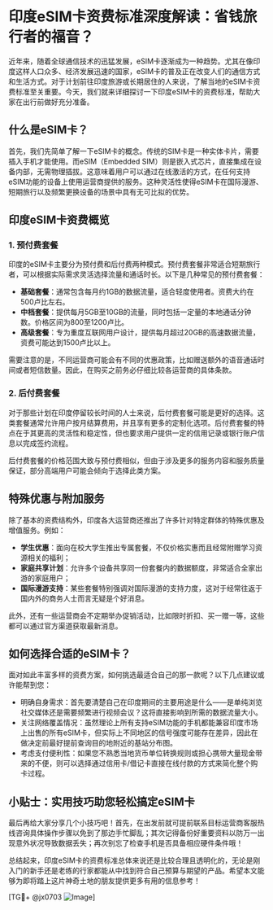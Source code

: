 # 印度eSIM卡资费标准深度解读：省钱旅行者的福音？

近年来，随着全球通信技术的迅猛发展，eSIM卡逐渐成为一种趋势。尤其在像印度这样人口众多、经济发展迅速的国家，eSIM卡的普及正在改变人们的通信方式和生活方式。对于计划前往印度旅游或长期居住的人来说，了解当地的eSIM卡资费标准至关重要。今天，我们就来详细探讨一下印度eSIM卡的资费标准，帮助大家在出行前做好充分准备。

## 什么是eSIM卡？

首先，我们先简单了解一下eSIM卡的概念。传统的SIM卡是一种实体卡片，需要插入手机才能使用。而eSIM（Embedded SIM）则是嵌入式芯片，直接集成在设备内部，无需物理插拔。这意味着用户可以通过在线激活的方式，在任何支持eSIM功能的设备上使用运营商提供的服务。这种灵活性使得eSIM卡在国际漫游、短期旅行以及频繁更换设备的场景中具有无可比拟的优势。

## 印度eSIM卡资费概览

### 1. 预付费套餐

印度的eSIM卡主要分为预付费和后付费两种模式。预付费套餐非常适合短期旅行者，可以根据实际需求灵活选择流量和通话时长。以下是几种常见的预付费套餐：

- **基础套餐**：通常包含每月约1GB的数据流量，适合轻度使用者。资费大约在500卢比左右。
- **中档套餐**：提供每月5GB至10GB的流量，同时包括一定量的本地通话分钟数。价格区间为800至1200卢比。
- **高级套餐**：专为重度互联网用户设计，提供每月超过20GB的高速数据流量，资费可能达到1500卢比以上。

需要注意的是，不同运营商可能会有不同的优惠政策，比如赠送额外的语音通话时间或者短信数量。因此，在购买之前务必仔细比较各运营商的具体条款。

### 2. 后付费套餐

对于那些计划在印度停留较长时间的人士来说，后付费套餐可能是更好的选择。这类套餐通常允许用户按月结算费用，并且享有更多的定制化选项。后付费套餐的特点在于其更高的灵活性和稳定性，但也要求用户提供一定的信用记录或银行账户信息以完成签约流程。

后付费套餐的价格范围大致与预付费相似，但由于涉及更多的服务内容和服务质量保证，部分高端用户可能会倾向于选择此类方案。

## 特殊优惠与附加服务

除了基本的资费结构外，印度各大运营商还推出了许多针对特定群体的特殊优惠及增值服务。例如：

- **学生优惠**：面向在校大学生推出专属套餐，不仅价格实惠而且经常附赠学习资源相关的福利；
- **家庭共享计划**：允许多个设备共享同一份套餐内的数据额度，非常适合全家出游的家庭用户；
- **国际漫游支持**：某些套餐特别强调对国际漫游的支持力度，这对于经常往返于国内外的商务人士而言无疑是个好消息。

此外，还有一些运营商会不定期举办促销活动，比如限时折扣、买一赠一等，这些都可以通过官方渠道获取最新消息。

## 如何选择合适的eSIM卡？

面对如此丰富多样的资费方案，如何挑选最适合自己的那一款呢？以下几点建议或许能帮到您：

- 明确自身需求：首先要清楚自己在印度期间的主要用途是什么——是单纯浏览社交媒体还是需要频繁进行视频会议？这将直接影响到所需的数据流量大小。
- 关注网络覆盖情况：虽然理论上所有支持eSIM功能的手机都能兼容印度市场上出售的所有eSIM卡，但实际上不同地区的信号强度可能存在差异，因此在做决定前最好提前查询目的地附近的基站分布图。
- 考虑支付便利性：如果您不熟悉当地货币单位转换规则或担心携带大量现金带来的不便，则可以选择通过信用卡/借记卡直接在线付款的方式来简化整个购卡过程。

## 小贴士：实用技巧助您轻松搞定eSIM卡

最后再给大家分享几个小技巧吧！首先，在出发前就可提前联系目标运营商客服热线咨询具体操作步骤以免到了那边手忙脚乱；其次记得备份好重要资料以防万一出现意外状况导致数据丢失；再次别忘了检查手机是否具备相应硬件条件哦！

总结起来，印度eSIM卡的资费标准总体来说还是比较合理且透明化的，无论是刚入门的新手还是老练的行家都能从中找到符合自己预算与期望的产品。希望本文能够为即将踏上这片神奇土地的朋友提供更多有用的信息参考！

[TG💪+ @jx0703 ![Image](https://github.com/user-attachments/assets/dbca1d08-cadb-493c-b0ec-ad6f7a83f270)]